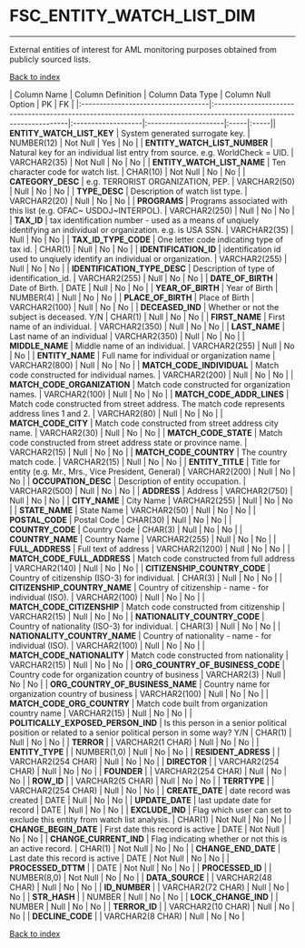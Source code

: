 # FSC_ENTITY_WATCH_LIST_DIM

---

External entities of interest for AML monitoring purposes obtained from publicly sourced lists.

[Back to index](./index.md)

| Column Name                        | Column Definition                                                                                                   | Column Data Type   | Column Null Option   | PK   | FK   |
|:-----------------------------------|:--------------------------------------------------------------------------------------------------------------------|:-------------------|:---------------------|:-----|:-----|| **ENTITY_WATCH_LIST_KEY**          | System generated surrogate key.                                                                                     | NUMBER(12)         | Not Null             | Yes  | No   |
| **ENTITY_WATCH_LIST_NUMBER**       | Natural key for an individual list entry from source.  e.g. WorldCheck = UID.                                       | VARCHAR2(35)       | Not Null             | No   | No   |
| **ENTITY_WATCH_LIST_NAME**         | Ten character code for watch list.                                                                                  | CHAR(10)           | Not Null             | No   | No   |
| **CATEGORY_DESC**                  | e.g. TERRORIST ORGANIZATION, PEP\.                                                                                  | VARCHAR2(50)       | Null                 | No   | No   |
| **TYPE_DESC**                      | Description of watch list type.                                                                                     | VARCHAR2(20)       | Null                 | No   | No   |
| **PROGRAMS**                       | Programs associated with this list (e.g. OFAC~ USDOJ~INTERPOL).                                                     | VARCHAR2(250)      | Null                 | No   | No   |
| **TAX_ID**                         | tax identification number - used as a means of unqiuely identifying an individual or organization. e.g. is USA SSN. | VARCHAR2(35)       | Null                 | No   | No   |
| **TAX_ID_TYPE_CODE**               | One letter code indicating type of tax id.                                                                          | CHAR(1)            | Null                 | No   | No   |
| **IDENTIFICATION_ID**              | identification id used to unqiuely identify an individual or organization.                                          | VARCHAR2(255)      | Null                 | No   | No   |
| **IDENTIFICATION_TYPE_DESC**       | Description of type of identification_id.                                                                           | VARCHAR2(255)      | Null                 | No   | No   |
| **DATE_OF_BIRTH**                  | Date of Birth.                                                                                                      | DATE               | Null                 | No   | No   |
| **YEAR_OF_BIRTH**                  | Year of Birth                                                                                                       | NUMBER(4)          | Null                 | No   | No   |
| **PLACE_OF_BIRTH**                 | Place of Birth                                                                                                      | VARCHAR2(100)      | Null                 | No   | No   |
| **DECEASED_IND**                   | Whether or not the subject is deceased. Y/N                                                                         | CHAR(1)            | Null                 | No   | No   |
| **FIRST_NAME**                     | First name of an individual.                                                                                        | VARCHAR2(350)      | Null                 | No   | No   |
| **LAST_NAME**                      | Last name of an individual                                                                                          | VARCHAR2(350)      | Null                 | No   | No   |
| **MIDDLE_NAME**                    | Middle name of an individual.                                                                                       | VARCHAR2(255)      | Null                 | No   | No   |
| **ENTITY_NAME**                    | Full name for individual or organization name                                                                       | VARCHAR2(800)      | Null                 | No   | No   |
| **MATCH_CODE_INDIVIDUAL**          | Match code constructed for individual names.                                                                        | VARCHAR2(200)      | Null                 | No   | No   |
| **MATCH_CODE_ORGANIZATION**        | Match code constructed for organization names.                                                                      | VARCHAR2(100)      | Null                 | No   | No   |
| **MATCH_CODE_ADDR_LINES**          | Match code constructed from street address. The match code represents address lines 1 and 2.                        | VARCHAR2(80)       | Null                 | No   | No   |
| **MATCH_CODE_CITY**                | Match code constructed from street address city name.                                                               | VARCHAR2(30)       | Null                 | No   | No   |
| **MATCH_CODE_STATE**               | Match code constructed from street address state or province name.                                                  | VARCHAR2(15)       | Null                 | No   | No   |
| **MATCH_CODE_COUNTRY**             | The country match code.                                                                                             | VARCHAR2(15)       | Null                 | No   | No   |
| **ENTITY_TITLE**                   | Title for entity (e.g. Mr., Mrs., Vice President, General)                                                          | VARCHAR2(200)      | Null                 | No   | No   |
| **OCCUPATION_DESC**                | Description of entity occupation.                                                                                   | VARCHAR2(500)      | Null                 | No   | No   |
| **ADDRESS**                        | Address                                                                                                             | VARCHAR2(750)      | Null                 | No   | No   |
| **CITY_NAME**                      | City Name                                                                                                           | VARCHAR2(255)      | Null                 | No   | No   |
| **STATE_NAME**                     | State Name                                                                                                          | VARCHAR2(50)       | Null                 | No   | No   |
| **POSTAL_CODE**                    | Postal Code                                                                                                         | CHAR(30)           | Null                 | No   | No   |
| **COUNTRY_CODE**                   | Country Code                                                                                                        | CHAR(3)            | Null                 | No   | No   |
| **COUNTRY_NAME**                   | Country Name                                                                                                        | VARCHAR2(255)      | Null                 | No   | No   |
| **FULL_ADDRESS**                   | Full text of address                                                                                                | VARCHAR2(1200)     | Null                 | No   | No   |
| **MATCH_CODE_FULL_ADDRESS**        | Match code constructed from full address                                                                            | VARCHAR2(140)      | Null                 | No   | No   |
| **CITIZENSHIP_COUNTRY_CODE**       | Country of citizenship (ISO-3) for individual.                                                                      | CHAR(3)            | Null                 | No   | No   |
| **CITIZENSHIP_COUNTRY_NAME**       | Country of citizenship - name - for individual (ISO).                                                               | VARCHAR2(100)      | Null                 | No   | No   |
| **MATCH_CODE_CITIZENSHIP**         | Match code constructed from citizenship                                                                             | VARCHAR2(15)       | Null                 | No   | No   |
| **NATIONALITY_COUNTRY_CODE**       | Country of nationality (ISO-3) for individual.                                                                      | CHAR(3)            | Null                 | No   | No   |
| **NATIONALITY_COUNTRY_NAME**       | Country of nationality - name - for individual (ISO).                                                               | VARCHAR2(100)      | Null                 | No   | No   |
| **MATCH_CODE_NATIONALITY**         | Match code constructed from nationality                                                                             | VARCHAR2(15)       | Null                 | No   | No   |
| **ORG_COUNTRY_OF_BUSINESS_CODE**   | Country code for organization country of business                                                                   | VARCHAR2(3)        | Null                 | No   | No   |
| **ORG_COUNTRY_OF_BUSINESS_NAME**   | Country name for organization country of business                                                                   | VARCHAR2(100)      | Null                 | No   | No   |
| **MATCH_CODE_ORG_COUNTRY**         | Match code built from organization country name                                                                     | VARCHAR2(15)       | Null                 | No   | No   |
| **POLITICALLY_EXPOSED_PERSON_IND** | Is this person in a senior political position or related to a senior political person in some way? Y/N              | CHAR(1)            | Null                 | No   | No   |
| **TERROR**                         |                                                                                                                     | VARCHAR2(1 CHAR)   | Null                 | No   | No   |
| **ENTITY_TYPE**                    |                                                                                                                     | NUMBER(1,0)        | Null                 | No   | No   |
| **RESIDENT_ADRESS**                |                                                                                                                     | VARCHAR2(254 CHAR) | Null                 | No   | No   |
| **DIRECTOR**                       |                                                                                                                     | VARCHAR2(254 CHAR) | Null                 | No   | No   |
| **FOUNDER**                        |                                                                                                                     | VARCHAR2(254 CHAR) | Null                 | No   | No   |
| **ROW_ID**                         |                                                                                                                     | VARCHAR2(5 CHAR)   | Null                 | No   | No   |
| **TERRTYPE**                       |                                                                                                                     | VARCHAR2(254 CHAR) | Null                 | No   | No   |
| **CREATE_DATE**                    | date record was created                                                                                             | DATE               | Null                 | No   | No   |
| **UPDATE_DATE**                    | last update date for record                                                                                         | DATE               | Null                 | No   | No   |
| **EXCLUDE_IND**                    | Flag which user can set to exclude this entity from watch list analysis.                                            | CHAR(1)            | Not Null             | No   | No   |
| **CHANGE_BEGIN_DATE**              | First date this record is active                                                                                    | DATE               | Not Null             | No   | No   |
| **CHANGE_CURRENT_IND**             | Flag indicating whether or not this is an active record.                                                            | CHAR(1)            | Not Null             | No   | No   |
| **CHANGE_END_DATE**                | Last date this record is active                                                                                     | DATE               | Not Null             | No   | No   |
| **PROCESSED_DTTM**                 |                                                                                                                     | DATE               | Not Null             | No   | No   |
| **PROCESSED_ID**                   |                                                                                                                     | NUMBER(8,0)        | Not Null             | No   | No   |
| **DATA_SOURCE**                    |                                                                                                                     | VARCHAR2(48 CHAR)  | Null                 | No   | No   |
| **ID_NUMBER**                      |                                                                                                                     | VARCHAR2(72 CHAR)  | Null                 | No   | No   |
| **STR_HASH**                       |                                                                                                                     | NUMBER             | Null                 | No   | No   |
| **LOCK_CHANGE_IND**                |                                                                                                                     | NUMBER             | Null                 | No   | No   |
| **TERROR_ID**                      |                                                                                                                     | VARCHAR2(10 CHAR)  | Null                 | No   | No   |
| **DECLINE_CODE**                   |                                                                                                                     | VARCHAR2(8 CHAR)   | Null                 | No   | No   |

[Back to index](./index.md)

